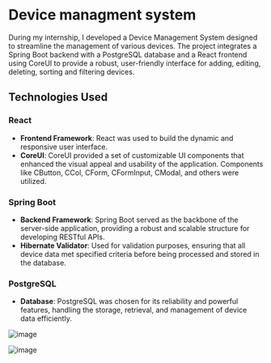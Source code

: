 # Device managment system

During my internship, I developed a  Device Management System designed to streamline the management of various devices. The project integrates a Spring Boot backend with a PostgreSQL database and a React frontend using CoreUI to provide a robust, user-friendly interface for adding, editing, deleting, sorting and filtering devices.

## Technologies Used

### React
- **Frontend Framework**: React was used to build the dynamic and responsive user interface.
- **CoreUI**: CoreUI provided a set of customizable UI components that enhanced the visual appeal and usability of the application. Components like CButton, CCol, CForm, CFormInput, CModal, and others were utilized.

### Spring Boot
- **Backend Framework**: Spring Boot served as the backbone of the server-side application, providing a robust and scalable structure for developing RESTful APIs.
- **Hibernate Validator**: Used for validation purposes, ensuring that all device data met specified criteria before being processed and stored in the database.

### PostgreSQL
- **Database**: PostgreSQL was chosen for its reliability and powerful features, handling the storage, retrieval, and management of device data efficiently.

![image](https://github.com/IgorPavlov00/CRUDApp/assets/103071674/e403897d-bc66-4dd3-a6f0-5ababedbe36a)

![image](https://github.com/IgorPavlov00/CRUDApp/assets/103071674/f5738cff-fbf3-4fd5-b33d-3ef3a8746daa)
